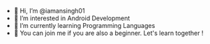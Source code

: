 - 👋 Hi, I’m @iamansingh01
- 👀 I’m interested in Android Development
- 🌱 I’m currently learning Programming Languages
- 💞️ You can join me if you are also a beginner. Let's learn together !

<!---
iamansingh01/iamansingh01 is a ✨ special ✨ repository because its `README.md` (this file) appears on your GitHub profile.
You can click the Preview link to take a look at your changes.
--->
